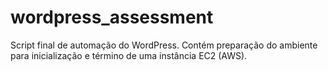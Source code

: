 # wordpress_assessment
Script final de automação do WordPress. Contém preparação do ambiente para inicialização e término de uma instância EC2 (AWS).
